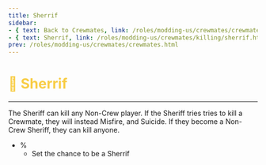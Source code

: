 ```yaml
---
title: Sherrif
sidebar:
- { text: Back to Crewmates, link: /roles/modding-us/crewmates/crewmates.html }
- { text: Sherrif, link: /roles/modding-us/crewmates/killing/sherrif.html }
prev: /roles/modding-us/crewmates/crewmates.html
---
```


# <font color="#f8cd46">🔫 <b>Sherrif</b></font> <Badge text="Killing" type="tip" vertical="middle"/>
---

The Sheriff can kill any Non-Crew player. If the Sheriff tries tries to kill a Crewmate, they will instead Misfire, and Suicide. If they become a Non-Crew Sheriff, they can kill anyone.

* %
  * Set the chance to be a Sherrif